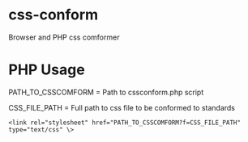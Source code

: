 # css-conform
Browser and PHP css comformer

# PHP Usage
PATH_TO_CSSCOMFORM = Path to cssconform.php script

CSS_FILE_PATH = Full path to css file to be conformed to standards

```
<link rel="stylesheet" href="PATH_TO_CSSCOMFORM?f=CSS_FILE_PATH" type="text/css" \>
```
